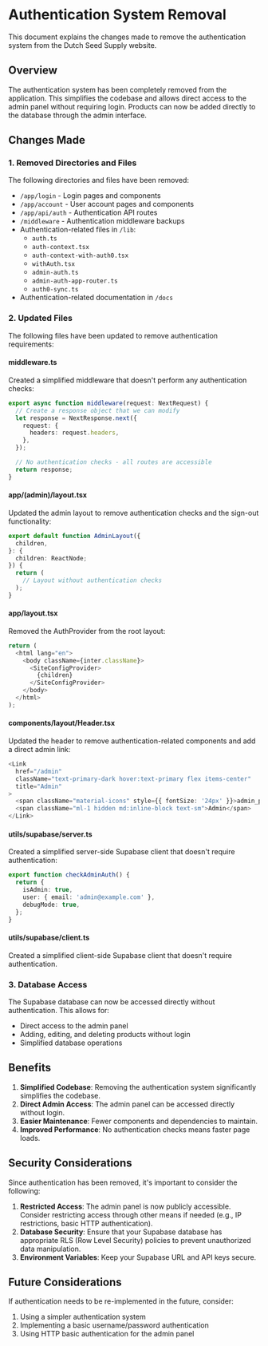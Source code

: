 # Authentication System Removal

This document explains the changes made to remove the authentication system from the Dutch Seed Supply website.

## Overview

The authentication system has been completely removed from the application. This simplifies the codebase and allows direct access to the admin panel without requiring login. Products can now be added directly to the database through the admin interface.

## Changes Made

### 1. Removed Directories and Files

The following directories and files have been removed:

- `/app/login` - Login pages and components
- `/app/account` - User account pages and components
- `/app/api/auth` - Authentication API routes
- `/middleware` - Authentication middleware backups
- Authentication-related files in `/lib`:
  - `auth.ts`
  - `auth-context.tsx`
  - `auth-context-with-auth0.tsx`
  - `withAuth.tsx`
  - `admin-auth.ts`
  - `admin-auth-app-router.ts`
  - `auth0-sync.ts`
- Authentication-related documentation in `/docs`

### 2. Updated Files

The following files have been updated to remove authentication requirements:

#### middleware.ts

Created a simplified middleware that doesn't perform any authentication checks:

```typescript
export async function middleware(request: NextRequest) {
  // Create a response object that we can modify
  let response = NextResponse.next({
    request: {
      headers: request.headers,
    },
  });

  // No authentication checks - all routes are accessible
  return response;
}
```

#### app/(admin)/layout.tsx

Updated the admin layout to remove authentication checks and the sign-out functionality:

```typescript
export default function AdminLayout({
  children,
}: {
  children: ReactNode;
}) {
  return (
    // Layout without authentication checks
  );
}
```

#### app/layout.tsx

Removed the AuthProvider from the root layout:

```typescript
return (
  <html lang="en">
    <body className={inter.className}>
      <SiteConfigProvider>
        {children}
      </SiteConfigProvider>
    </body>
  </html>
);
```

#### components/layout/Header.tsx

Updated the header to remove authentication-related components and add a direct admin link:

```typescript
<Link 
  href="/admin"
  className="text-primary-dark hover:text-primary flex items-center"
  title="Admin"
>
  <span className="material-icons" style={{ fontSize: '24px' }}>admin_panel_settings</span>
  <span className="ml-1 hidden md:inline-block text-sm">Admin</span>
</Link>
```

#### utils/supabase/server.ts

Created a simplified server-side Supabase client that doesn't require authentication:

```typescript
export function checkAdminAuth() {
  return {
    isAdmin: true,
    user: { email: 'admin@example.com' },
    debugMode: true,
  };
}
```

#### utils/supabase/client.ts

Created a simplified client-side Supabase client that doesn't require authentication.

### 3. Database Access

The Supabase database can now be accessed directly without authentication. This allows for:

- Direct access to the admin panel
- Adding, editing, and deleting products without login
- Simplified database operations

## Benefits

1. **Simplified Codebase**: Removing the authentication system significantly simplifies the codebase.
2. **Direct Admin Access**: The admin panel can be accessed directly without login.
3. **Easier Maintenance**: Fewer components and dependencies to maintain.
4. **Improved Performance**: No authentication checks means faster page loads.

## Security Considerations

Since authentication has been removed, it's important to consider the following:

1. **Restricted Access**: The admin panel is now publicly accessible. Consider restricting access through other means if needed (e.g., IP restrictions, basic HTTP authentication).
2. **Database Security**: Ensure that your Supabase database has appropriate RLS (Row Level Security) policies to prevent unauthorized data manipulation.
3. **Environment Variables**: Keep your Supabase URL and API keys secure.

## Future Considerations

If authentication needs to be re-implemented in the future, consider:

1. Using a simpler authentication system
2. Implementing a basic username/password authentication
3. Using HTTP basic authentication for the admin panel
